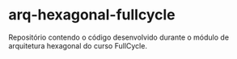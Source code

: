 # arq-hexagonal-fullcycle

Repositório contendo o código desenvolvido durante o módulo de arquitetura hexagonal do curso FullCycle.
